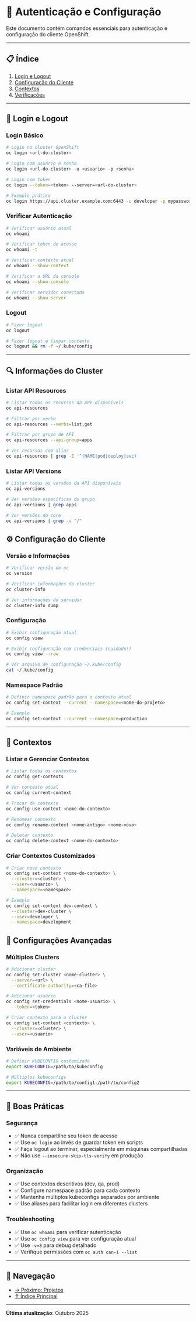 # 🔐 Autenticação e Configuração

Este documento contém comandos essenciais para autenticação e configuração do cliente OpenShift.

---

## 📋 Índice

1. [Login e Logout](#login-e-logout)
2. [Configuração do Cliente](#configuração-do-cliente)
3. [Contextos](#contextos)
4. [Verificações](#verificações)

---

## 🔑 Login e Logout

### Login Básico
```bash
# Login no cluster OpenShift
oc login <url-do-cluster>

# Login com usuário e senha
oc login <url-do-cluster> -u <usuario> -p <senha>

# Login com token
oc login --token=<token> --server=<url-do-cluster>

# Exemplo prático
oc login https://api.cluster.example.com:6443 -u developer -p mypassword
```

### Verificar Autenticação
```bash
# Verificar usuário atual
oc whoami

# Verificar token de acesso
oc whoami -t

# Verificar contexto atual
oc whoami --show-context

# Verificar a URL da console
oc whoami --show-console

# Verificar servidor conectado
oc whoami --show-server
```

### Logout
```bash
# Fazer logout
oc logout

# Fazer logout e limpar contexto
oc logout && rm -f ~/.kube/config
```

---

## 🔍 Informações do Cluster


### Listar API Resources
```bash
# Listar todos os recursos da API disponíveis
oc api-resources

# Filtrar por verbo
oc api-resources --verbs=list,get

# Filtrar por grupo de API
oc api-resources --api-group=apps

# Ver recursos com alias
oc api-resources | grep -E '^(NAME|pod|deploy|svc)'
```

### Listar API Versions
```bash
# Listar todas as versões da API disponíveis
oc api-versions

# Ver versões específicas do grupo
oc api-versions | grep apps

# Ver versões do core
oc api-versions | grep -v "/"
```

## ⚙️ Configuração do Cliente

### Versão e Informações
```bash
# Verificar versão do oc
oc version

# Verificar informações do cluster
oc cluster-info

# Ver informações do servidor
oc cluster-info dump
```

### Configuração
```bash
# Exibir configuração atual
oc config view

# Exibir configuração com credenciais (cuidado!)
oc config view --raw

# Ver arquivo de configuração ~/.kube/config
cat ~/.kube/config

```

### Namespace Padrão
```bash
# Definir namespace padrão para o contexto atual
oc config set-context --current --namespace=<nome-do-projeto>

# Exemplo
oc config set-context --current --namespace=production
```

---

## 🔄 Contextos

### Listar e Gerenciar Contextos
```bash
# Listar todos os contextos
oc config get-contexts

# Ver contexto atual
oc config current-context

# Trocar de contexto
oc config use-context <nome-do-contexto>

# Renomear contexto
oc config rename-context <nome-antigo> <nome-novo>

# Deletar contexto
oc config delete-context <nome-do-contexto>
```

### Criar Contextos Customizados
```bash
# Criar novo contexto
oc config set-context <nome-do-contexto> \
  --cluster=<cluster> \
  --user=<usuario> \
  --namespace=<namespace>

# Exemplo
oc config set-context dev-context \
  --cluster=dev-cluster \
  --user=developer \
  --namespace=development
```

## 🔧 Configurações Avançadas

### Múltiplos Clusters
```bash
# Adicionar cluster
oc config set-cluster <nome-cluster> \
  --server=<url> \
  --certificate-authority=<ca-file>

# Adicionar usuário
oc config set-credentials <nome-usuario> \
  --token=<token>

# Criar contexto para o cluster
oc config set-context <contexto> \
  --cluster=<cluster> \
  --user=<usuario>
```

### Variáveis de Ambiente
```bash
# Definir KUBECONFIG customizado
export KUBECONFIG=/path/to/kubeconfig

# Múltiplos kubeconfigs
export KUBECONFIG=/path/to/config1:/path/to/config2
```
---

## 📝 Boas Práticas

### Segurança
- ✅ Nunca compartilhe seu token de acesso
- ✅ Use `oc login` ao invés de guardar token em scripts
- ✅ Faça logout ao terminar, especialmente em máquinas compartilhadas
- ✅ Não use `--insecure-skip-tls-verify` em produção

### Organização
- ✅ Use contextos descritivos (dev, qa, prod)
- ✅ Configure namespace padrão para cada contexto
- ✅ Mantenha múltiplos kubeconfigs separados por ambiente
- ✅ Use aliases para facilitar login em diferentes clusters

### Troubleshooting
- ✅ Use `oc whoami` para verificar autenticação
- ✅ Use `oc config view` para ver configuração atual
- ✅ Use `-v=8` para debug detalhado
- ✅ Verifique permissões com `oc auth can-i --list`

---

## 📖 Navegação

- [→ Próximo: Projetos](02-projetos.md)
- [↑ Índice Principal](README.md)

---

**Última atualização**: Outubro 2025
